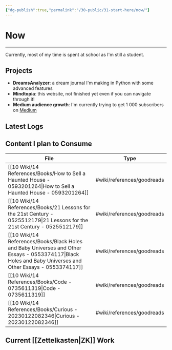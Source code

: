 ```yaml
---
{"dg-publish":true,"permalink":"/30-public/31-start-here/now/"}
---
```


# Now
---
Currently, most of my time is spent at school as I'm still a student. 

## Projects
- **DreamsAnalyzer**: a dream journal I'm making in Python with some advanced features
- **Mindtopia**: this website, not finished yet even if you can navigate through it!
- **Medium audience growth**: I'm currently trying to get 1 000 subscribers on [Medium](https://medidum.com/estebanthi)

## Latest Logs


## Content I plan to Consume
| File                                                                                                                                                          | Type                       |
| ------------------------------------------------------------------------------------------------------------------------------------------------------------- | -------------------------- |
| [[10 Wiki/14 References/Books/How to Sell a Haunted House - 0593201264\|How to Sell a Haunted House - 0593201264]]                                         | #wiki/references/goodreads |
| [[10 Wiki/14 References/Books/21 Lessons for the 21st Century - 0525512179\|21 Lessons for the 21st Century - 0525512179]]                                 | #wiki/references/goodreads |
| [[10 Wiki/14 References/Books/Black Holes and Baby Universes and Other Essays - 0553374117\|Black Holes and Baby Universes and Other Essays - 0553374117]] | #wiki/references/goodreads |
| [[10 Wiki/14 References/Books/Code - 0735611319\|Code - 0735611319]]                                                                                       | #wiki/references/goodreads |
| [[10 Wiki/14 References/Books/Curious - 20230122082346\|Curious - 20230122082346]]                                                                         | #wiki/references/goodreads |


## Current [[Zettelkasten\|ZK]] Work

